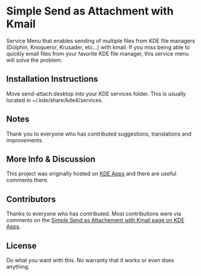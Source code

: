 Simple Send as Attachment with Kmail
====================================

Service Menu that enables sending of multiple files from KDE file managers (Dolphin, Knoqueror, Krusader, etc...) with kmail. If you miss being able to quickly email files from your favorite KDE file manager, this service menu will solve the problem.

Installation Instructions
-------------------------
Move send-attach.desktop into your KDE services folder. This is usually located in ~/.kde/share/kde4/services.

Notes
-----
Thank you to everyone who has contributed suggestions, translations and improvements.

More Info & Discussion
----------------------
This project was originally hosted on [KDE Apps](http://kde-apps.org/content/show.php?content=123121) and there are useful comments there.

Contributors
------------
Thanks to everyone who has contributed. Most contributions were via comments on the [Simple Send as Attachement with Kmail page on KDE Apps](http://kde-apps.org/content/show.php?content=123121).

License
-------
Do what you want with this. No warranty that it works or even does anything.
